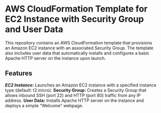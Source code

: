 # AWS CloudFormation Template for EC2 Instance with Security Group and User Data

This repository contains an AWS CloudFormation template that provisions an Amazon EC2 instance with an associated Security Group. The template also includes user data that automatically installs and configures a basic Apache HTTP server on the instance upon launch.

## Features
***EC2 Instance:*** Launches an Amazon EC2 instance with a specified instance type (default: t2.micro).
**Security Group:** Creates a Security Group that allows inbound SSH (port 22) and HTTP (port 80) traffic from any IP address.
**User Data:** Installs Apache HTTP server on the instance and deploys a simple "Welcome" webpage.
